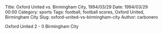 Title: Oxford United vs. Birmingham City, 1994/03/29
Date: 1994/03/29 00:00
Category: sports
Tags: football, football scores, Oxford United, Birmingham City
Slug: oxford-united-vs-birmingham-city
Author: carbonero


Oxford United 2 - 0 Birmingham City
